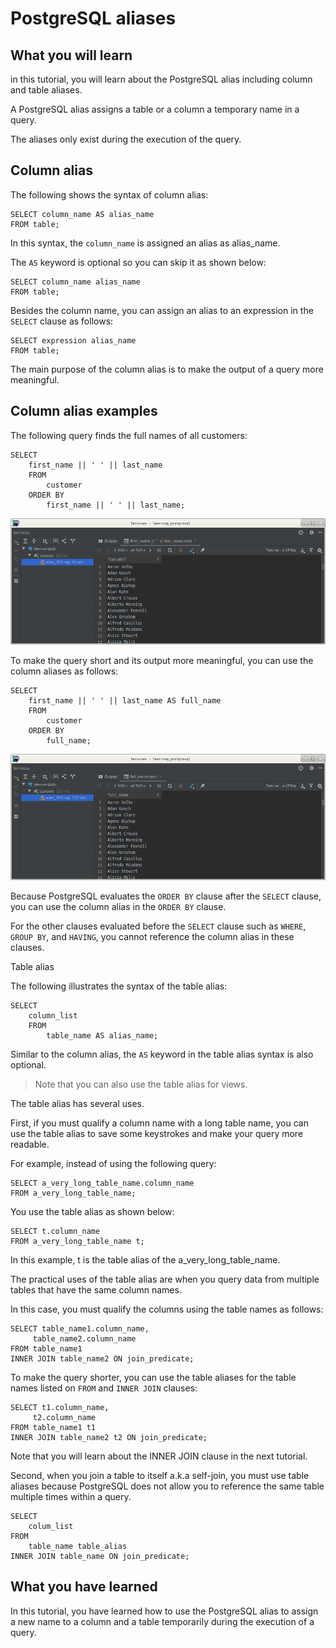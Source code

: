 # PostgreSQL aliases

## What you will learn

in this tutorial, you will learn about the PostgreSQL alias including column and table aliases.

A PostgreSQL alias assigns a table or a column a temporary name in a query. 

The aliases only exist during the execution of the query.

## Column alias

The following shows the syntax of column alias:

    SELECT column_name AS alias_name
    FROM table;
    
In this syntax, the `column_name` is assigned an alias as alias_name. 

The `AS` keyword is optional so you can skip it as shown below:

    SELECT column_name alias_name
    FROM table;
    
Besides the column name, you can assign an alias to an expression in the `SELECT` clause as follows:

    SELECT expression alias_name
    FROM table;
    
The main purpose of the column alias is to make the output of a query more meaningful.

## Column alias examples

The following query finds the full names of all customers:

    SELECT
        first_name || ' ' || last_name
        FROM
            customer
        ORDER BY
            first_name || ' ' || last_name;
            
![Alias 001](../images/alias_001.png)

To make the query short and its output more meaningful, you can use the column aliases as follows:

    SELECT
        first_name || ' ' || last_name AS full_name
        FROM
            customer
        ORDER BY
            full_name;
            
![Alias 002](../images/alias_002.png)

Because PostgreSQL evaluates the `ORDER BY` clause after the `SELECT` clause, you can use the column alias in the 
`ORDER BY` clause.

For the other clauses evaluated before the `SELECT` clause such as `WHERE`, `GROUP BY`, and `HAVING`, you cannot 
reference the column alias in these clauses.

Table alias

The following illustrates the syntax of the table alias:

    SELECT
        column_list
        FROM
            table_name AS alias_name;
            
Similar to the column alias, the `AS` keyword in the table alias syntax is also optional.

>Note that you can also use the table alias for views.

The table alias has several uses.

First, if you must qualify a column name with a long table name, you can use the table alias to save some keystrokes 
and make your query more readable.

For example, instead of using the following query:

    SELECT a_very_long_table_name.column_name
    FROM a_very_long_table_name;
    
You use the table alias as shown below:

    SELECT t.column_name
    FROM a_very_long_table_name t;
    
In this example, t is the table alias of the a_very_long_table_name.

The practical uses of the table alias are when you query data from multiple tables that have the same column names. 

In this case, you must qualify the columns using the table names as follows:

    SELECT table_name1.column_name, 
         table_name2.column_name
    FROM table_name1
    INNER JOIN table_name2 ON join_predicate;
    
To make the query shorter, you can use the table aliases for the table names listed on `FROM` and `INNER JOIN` clauses:

    SELECT t1.column_name, 
         t2.column_name
    FROM table_name1 t1
    INNER JOIN table_name2 t2 ON join_predicate;
    
Note that you will learn about the INNER JOIN clause in the next tutorial.

Second, when you join a table to itself a.k.a self-join, you must use table aliases because PostgreSQL does not allow 
you to reference the same table multiple times within a query.

    SELECT
        colum_list
    FROM
        table_name table_alias
    INNER JOIN table_name ON join_predicate;
    
## What you have learned

In this tutorial, you have learned how to use the PostgreSQL alias to assign a new name to a column and a table 
temporarily during the execution of a query.